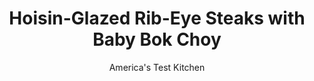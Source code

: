 ---
layout: ../../layouts/MarkdownPostLayout.astro
title: Hoisin-Glazed Rib-Eye Steaks with Baby Bok Choy
author: America's Test Kitchen
pubDate: 2023-03-15
description: "Adding a flavorful glaze to steaks doesnt have to be a messy affair."
image_url: https://res.cloudinary.com/hksqkdlah/image/upload/ar_1:1,c_fill,dpr_2.0,f_auto,fl_lossy.progressive.strip_profile,g_faces:auto,q_auto:low,w_344/SFS_HoisinGlazedRibeyeSteaksBabyBokChoy_27_pgrtjs
tags: ["Main Courses","Beef","Weeknight"]
calories: 2691
protein: 42
carbohydrates: 12
fats: 
fiber: 2
ingredients: ["1 1/2 teaspoons, table salt, divided","1 1/4 teaspoons, pepper, divided","1 teaspoon, ground coriander","1 teaspoon, smoked paprika","2 (1-pound), boneless rib-eye steaks, 1 inch thick, trimmed","1 tablespoon, toasted sesame oil","2 , garlic cloves, minced","1 tablespoon, vegetable oil","3 tablespoons, hoisin sauce","1 1/4 pounds, baby bok choy, halved lengthwise through stem and washed thoroughly","1 red, Fresno chile, sliced into thin rings"]
serves: 4
time: "40 minutes"
instructions: ["Combine 1 teaspoon salt, 1 teaspoon pepper, coriander, and paprika in bowl. Sprinkle steaks all over with spice mixture. Combine sesame oil, garlic, remaining ½ teaspoon salt, and remaining ¼ teaspoon pepper in bowl; set aside.","Heat vegetable oil in 12-inch nonstick skillet over medium-high heat until just smoking. Add steaks and cook, flipping every 2 minutes, until meat registers 125 degrees (for medium-rare), 8 to 10 minutes. Transfer to wire rack set in rimmed baking sheet. Brush on both sides with hoisin.","Return skillet to medium-high heat and heat fat left in skillet until just smoking. Add bok choy, cut side down, and Fresno chile and cook, covered and without stirring, until bok choy is charred on bottom and can be easily pierced with tip of paring knife, about 4 minutes. Off heat, stir in sesame oil mixture and toss to coat. Slice steaks and serve with bok choy."]
nutrition: ["912 mg Potassium","336 mg Phosphorus","143 mg Calcium","4 mg Iron","69 mg Magnesium","935 mg Sodium","10 mg Zinc","51 g Fat","11 mg Niacin (B3)","24 g Monounsaturated","4 g Polyunsaturated","55 mg Vitamin C","148 mg Cholesterol","19 g Saturated","2 g Trans","2 g Fiber","124 µg Folate (food)","5 g Sugars","68 µg Vitamin K","282 g Water","12 g Carbs","124 µg Folate equivalent (total)","42 g Protein","1 mg Vitamin E","3 µg Vitamin B12","1 mg Vitamin B6","53 µg Vitamin A","672 kcal Energy","2691 calories"]
notes: "When slicing the Fresno chile, start at the point and stop once you reach the bulk of the seed pod. Wash the bok choy once its halved so that the insides are exposed and any dirt can be easily washed away."
---